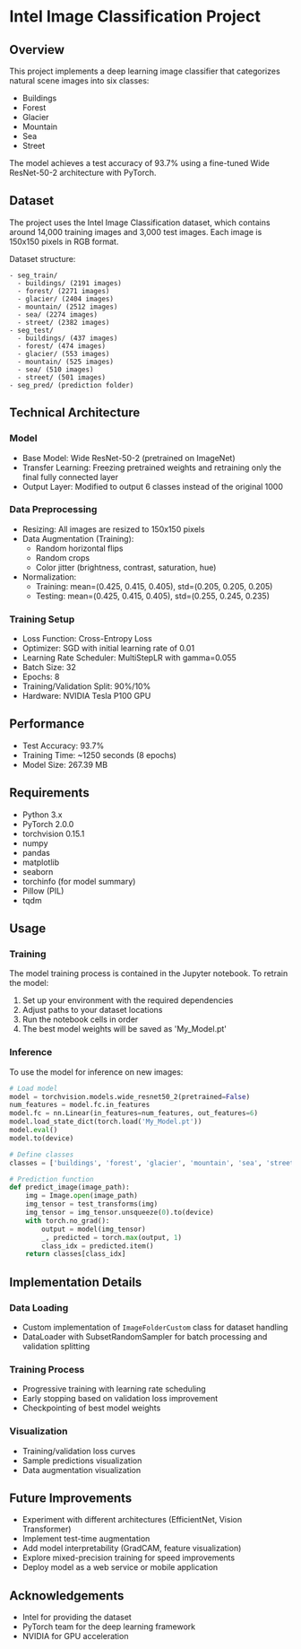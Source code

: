 # Intel Image Classification Project

## Overview
This project implements a deep learning image classifier that categorizes natural scene images into six classes:
- Buildings
- Forest
- Glacier
- Mountain
- Sea
- Street

The model achieves a test accuracy of 93.7% using a fine-tuned Wide ResNet-50-2 architecture with PyTorch.

## Dataset
The project uses the Intel Image Classification dataset, which contains around 14,000 training images and 3,000 test images. Each image is 150x150 pixels in RGB format.

Dataset structure:
```
- seg_train/
  - buildings/ (2191 images)
  - forest/ (2271 images)
  - glacier/ (2404 images)
  - mountain/ (2512 images)
  - sea/ (2274 images)
  - street/ (2382 images)
- seg_test/
  - buildings/ (437 images)
  - forest/ (474 images)
  - glacier/ (553 images)
  - mountain/ (525 images)
  - sea/ (510 images)
  - street/ (501 images)
- seg_pred/ (prediction folder)
```

## Technical Architecture

### Model
- Base Model: Wide ResNet-50-2 (pretrained on ImageNet)
- Transfer Learning: Freezing pretrained weights and retraining only the final fully connected layer
- Output Layer: Modified to output 6 classes instead of the original 1000

### Data Preprocessing
- Resizing: All images are resized to 150x150 pixels
- Data Augmentation (Training):
  - Random horizontal flips
  - Random crops
  - Color jitter (brightness, contrast, saturation, hue)
- Normalization:
  - Training: mean=(0.425, 0.415, 0.405), std=(0.205, 0.205, 0.205)
  - Testing: mean=(0.425, 0.415, 0.405), std=(0.255, 0.245, 0.235)

### Training Setup
- Loss Function: Cross-Entropy Loss
- Optimizer: SGD with initial learning rate of 0.01
- Learning Rate Scheduler: MultiStepLR with gamma=0.055
- Batch Size: 32
- Epochs: 8
- Training/Validation Split: 90%/10%
- Hardware: NVIDIA Tesla P100 GPU

## Performance
- Test Accuracy: 93.7%
- Training Time: ~1250 seconds (8 epochs)
- Model Size: 267.39 MB


## Requirements
- Python 3.x
- PyTorch 2.0.0
- torchvision 0.15.1
- numpy
- pandas
- matplotlib
- seaborn
- torchinfo (for model summary)
- Pillow (PIL)
- tqdm

## Usage

### Training
The model training process is contained in the Jupyter notebook. To retrain the model:
1. Set up your environment with the required dependencies
2. Adjust paths to your dataset locations
3. Run the notebook cells in order
4. The best model weights will be saved as 'My_Model.pt'

### Inference
To use the model for inference on new images:

```python
# Load model
model = torchvision.models.wide_resnet50_2(pretrained=False)
num_features = model.fc.in_features
model.fc = nn.Linear(in_features=num_features, out_features=6)
model.load_state_dict(torch.load('My_Model.pt'))
model.eval()
model.to(device)

# Define classes
classes = ['buildings', 'forest', 'glacier', 'mountain', 'sea', 'street']

# Prediction function
def predict_image(image_path):
    img = Image.open(image_path)
    img_tensor = test_transforms(img)
    img_tensor = img_tensor.unsqueeze(0).to(device)
    with torch.no_grad():
        output = model(img_tensor)
        _, predicted = torch.max(output, 1)
        class_idx = predicted.item()
    return classes[class_idx]
```

## Implementation Details

### Data Loading
- Custom implementation of `ImageFolderCustom` class for dataset handling
- DataLoader with SubsetRandomSampler for batch processing and validation splitting

### Training Process
- Progressive training with learning rate scheduling
- Early stopping based on validation loss improvement
- Checkpointing of best model weights

### Visualization
- Training/validation loss curves
- Sample predictions visualization
- Data augmentation visualization

## Future Improvements
- Experiment with different architectures (EfficientNet, Vision Transformer)
- Implement test-time augmentation
- Add model interpretability (GradCAM, feature visualization)
- Explore mixed-precision training for speed improvements
- Deploy model as a web service or mobile application


## Acknowledgements
- Intel for providing the dataset
- PyTorch team for the deep learning framework
- NVIDIA for GPU acceleration
